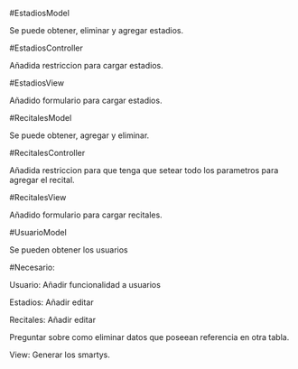 #EstadiosModel

Se puede obtener, eliminar y agregar estadios.

#EstadiosController

Añadida restriccion para cargar estadios.

#EstadiosView

Añadido formulario para cargar estadios.

#RecitalesModel

Se puede obtener, agregar y eliminar.

#RecitalesController

Añadida restriccion para que tenga que setear todo los parametros para agregar el recital.

#RecitalesView

Añadido formulario para cargar recitales.

#UsuarioModel

Se pueden obtener los usuarios

#Necesario:

Usuario: Añadir funcionalidad a usuarios

Estadios: Añadir editar

Recitales: Añadir editar

Preguntar sobre como eliminar datos que poseean referencia en otra tabla.

View: Generar los smartys.
